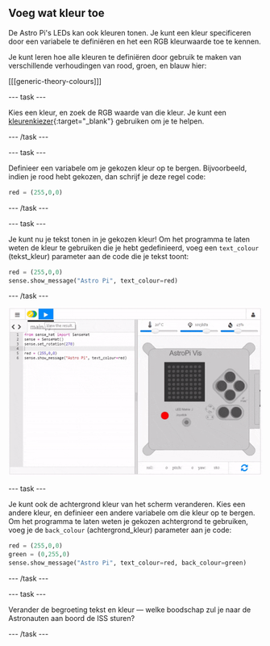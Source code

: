 ## Voeg wat kleur toe

De Astro Pi's LEDs kan ook kleuren tonen. Je kunt een kleur specificeren door een variabele te definiëren en het een RGB kleurwaarde toe te kennen.

Je kunt leren hoe alle kleuren te definiëren door gebruik te maken van verschillende verhoudingen van rood, groen, en blauw hier:

[[[generic-theory-colours]]]

\--- task \---

Kies een kleur, en zoek de RGB waarde van die kleur. Je kunt een [kleurenkiezer](https://www.w3schools.com/colors/colors_rgb.asp){:target="_blank"} gebruiken om je te helpen.

\--- /task \---

\--- task \---

Definieer een variabele om je gekozen kleur op te bergen. Bijvoorbeeld, indien je rood hebt gekozen, dan schrijf je deze regel code:

```python
red = (255,0,0)
```

\--- /task \---

\--- task \---

Je kunt nu je tekst tonen in je gekozen kleur! Om het programma te laten weten de kleur te gebruiken die je hebt gedefinieerd, voeg een `text_colour` (tekst_kleur) parameter aan de code die je tekst toont:

```python
red = (255,0,0)
sense.show_message("Astro Pi", text_colour=red)
```

\--- /task \---

![toon de boodschap in kleur](images/show-message-color.gif)

\--- task \---

Je kunt ook de achtergrond kleur van het scherm veranderen. Kies een andere kleur, en definieer een andere variabele om die kleur op te bergen. Om het programma te laten weten je gekozen achtergrond te gebruiken, voeg je de `back_colour` (achtergrond_kleur) parameter aan je code:

```python
red = (255,0,0)
green = (0,255,0)
sense.show_message("Astro Pi", text_colour=red, back_colour=green)
```

\--- /task \---

\--- task \---

Verander de begroeting tekst en kleur — welke boodschap zul je naar de Astronauten aan boord de ISS sturen?

\--- /task \---